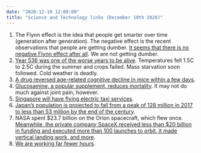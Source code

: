 ```yaml
---
date: "2020-12-19 12:00:00"
title: "Science and Technology links (December 19th 2020)"
---
```




<li style="list-style-type: none;">

1. The Flynn effect is the idea that people get smarter over time (generation after generation). The negative effect is the recent observations that people are getting dumber. [It seems that there is no negative Flynn effect after all](https://www.sciencedirect.com/science/article/pii/S0160289620300908). We are not getting dumber.
1. [Year 536 was one of the worse years to be alive](https://www.sciencemag.org/news/2018/11/why-536-was-worst-year-be-alive). Temperatures fell 1.5C to 2.5C during the summer and crops failed. Mass starvation soon followed. Cold weather is deadly.
1. [A drug reversed age-related cognitive decline in mice within a few days](https://doi.org/10.7554/eLife.62048).
1. [Glucosamine, a popular supplement, reduces mortality](https://www.jabfm.org/content/33/6/842). It may not do much against joint pain, however.
1. [Singapore will have flying electric taxi services](https://www.bloomberg.com/news/articles/2020-12-09/first-electric-air-taxis-set-to-fly-in-singapore-by-2023).
1. [Japan&rsquo;s population is projected to fall from a peak of 128 million in 2017 to less than 53 million by the end of the century](https://www.bbc.com/news/world-asia-55226098).
1. NASA spent $23.7 billion on the Orion spacecraft, which flew once. [Meanwhile, the private company SpaceX received less than $20 billion in funding and executed more than 100 launches to orbit, it made vertical landing work, and more](https://www.planetary.org/articles/nasas-commercial-crew-is-a-great-deal-for-the-agency).
1. [We are working far fewer hours](https://ourworldindata.org/working-more-than-ever).



